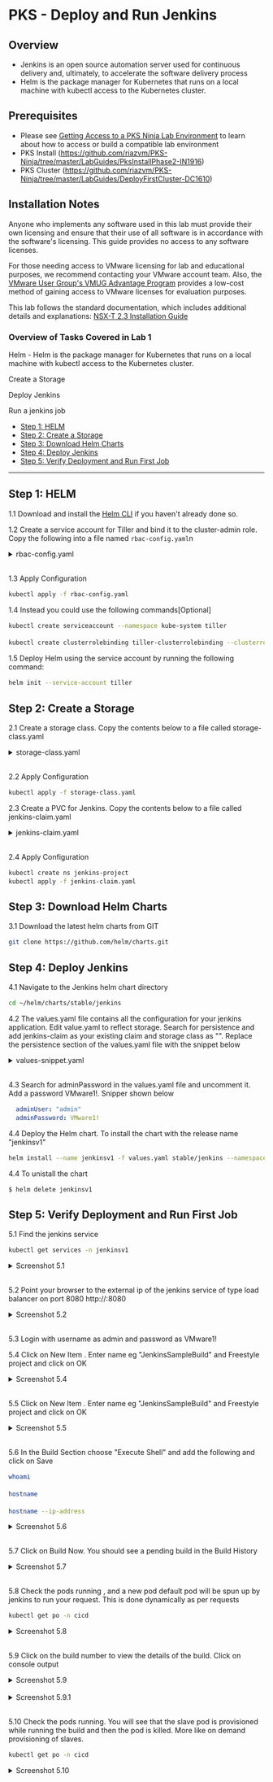 # PKS - Deploy and Run Jenkins

## Overview

 - Jenkins is an open source automation server used for continuous delivery and, ultimately, to accelerate the software delivery process
 - Helm is the package manager for Kubernetes that runs on a local machine with kubectl access to the Kubernetes cluster.


## Prerequisites

- Please see [Getting Access to a PKS Ninja Lab Environment](https://github.com/CNA-Tech/PKS-Ninja/tree/master/Courses/GetLabAccess-LA8528) to learn about how to access or build a compatible lab environment
- PKS Install (https://github.com/riazvm/PKS-Ninja/tree/master/LabGuides/PksInstallPhase2-IN1916)
- PKS Cluster (https://github.com/riazvm/PKS-Ninja/tree/master/LabGuides/DeployFirstCluster-DC1610)


## Installation Notes

Anyone who implements any software used in this lab must provide their own licensing and ensure that their use of all software is in accordance with the software's licensing. This guide provides no access to any software licenses.

For those needing access to VMware licensing for lab and educational purposes, we recommend contacting your VMware account team. Also, the [VMware User Group's VMUG Advantage Program](https://www.vmug.com/Join/VMUG-Advantage-Membership) provides a low-cost method of gaining access to VMware licenses for evaluation purposes.

This lab follows the standard documentation, which includes additional details and explanations: [NSX-T 2.3 Installation Guide](https://docs.vmware.com/en/VMware-NSX-T/2.2/com.vmware.nsxt.install.doc/GUID-3E0C4CEC-D593-4395-84C4-150CD6285963.html)

### Overview of Tasks Covered in Lab 1

Helm - Helm is the package manager for Kubernetes that runs on a local machine with kubectl access to the Kubernetes cluster.

Create a Storage 

Deploy Jenkins

Run a jenkins job

- [Step 1: HELM](#step-1--HELM)
- [Step 2: Create a Storage](#step-2--Create-a-Storage )
- [Step 3: Download Helm Charts](#step-3--Download-Helm-Charts)
- [Step 4: Deploy Jenkins](#step-4--Deploy-Jenkins)
- [Step 5: Verify Deployment and Run First Job](#step-5--Verify-Deployment-and-Run-First-Job)

-----------------------

## Step 1:  HELM

1.1 Download and install the [Helm CLI](https://github.com/helm/helm/releases) if you haven't already done so.

1.2 Create a service account for Tiller and bind it to the cluster-admin role. Copy the following into a file named `rbac-config.yaml`n 

<details><summary>rbac-config.yaml</summary>

```yaml
apiVersion: v1
kind: ServiceAccount
metadata:
  name: tiller
  namespace: kube-system
---
apiVersion: rbac.authorization.k8s.io/v1beta1
kind: ClusterRoleBinding
metadata:
  name: tiller
roleRef:
  apiGroup: rbac.authorization.k8s.io
  kind: ClusterRole
  name: cluster-admin
subjects:
  - kind: ServiceAccount
    name: tiller
    namespace: kube-system
```

</details>
<br/>

1.3 Apply Configuration 

```bash
kubectl apply -f rbac-config.yaml
```

1.4 Instead you could use the following commands[Optional]

```bash
kubectl create serviceaccount --namespace kube-system tiller

kubectl create clusterrolebinding tiller-clusterrolebinding --clusterrole=cluster-admin --serviceaccount=kube-system:tille
```

1.5 Deploy Helm using the service account by running the following command:

```bash
helm init --service-account tiller
```

## Step 2:  Create a Storage 

2.1 Create a storage class. Copy the contents below to a file called storage-class.yaml 

<details><summary>storage-class.yaml</summary>

```yaml
kind: StorageClass
apiVersion: storage.k8s.io/v1
metadata:
  name: thin-disk
provisioner: kubernetes.io/vsphere-volume
parameters:
    diskformat: thin
```

</details>
<br/>

2.2 Apply Configuration 

```bash
kubectl apply -f storage-class.yaml
```


2.3 Create a PVC for Jenkins. Copy the contents below to a file called jenkins-claim.yaml 

<details><summary>jenkins-claim.yaml</summary>

```yaml
kind: PersistentVolumeClaim
apiVersion: v1
metadata:
  name: jenkins-claim
  namespace: jenkins-project
  annotations:
    volume.beta.kubernetes.io/storage-class: thin-disk
spec:
  accessModes:
    - ReadWriteOnce
  resources:
    requests:
      storage: 8Gi
```

</details>
<br/>

2.4 Apply Configuration 

```bash
kubectl create ns jenkins-project
kubectl apply -f jenkins-claim.yaml
```


## Step 3:  Download Helm Charts

3.1 Download the latest helm charts from GIT

```bash
git clone https://github.com/helm/charts.git
```

## Step 4:  Deploy Jenkins

4.1 Navigate to the Jenkins helm chart directory

```bash
cd ~/helm/charts/stable/jenkins
```

4.2 The values.yaml file contains all the configuration for your jenkins application. Edit value.yaml to reflect storage. Search for persistence and add jenkins-claim as your existing claim and storage class as "". Replace the persistence section of the values.yaml file with the snippet below

<details><summary>values-snippet.yaml</summary>

```yaml
persistence:
  enabled: true
  ## A manually managed Persistent Volume and Claim
  ## Requires persistence.enabled: true
  ## If defined, PVC must be created manually before volume will be bound
  existingClaim: "jenkins-claim"
  ## jenkins data Persistent Volume Storage Class
  ## If defined, storageClassName: <storageClass>
  ## If set to "-", storageClassName: "", which disables dynamic provisioning
  ## If undefined (the default) or set to null, no storageClassName spec is
  ##   set, choosing the default provisioner.  (gp2 on AWS, standard on
  ##   GKE, AWS & OpenStack)
  ##
  storageClass:""
  annotations: {}
  accessMode: "ReadWriteOnce"
  size: "8Gi"
  volumes:
  #  - name: nothing
  #    emptyDir: {}
  mounts:
  #  - mountPath: /var/nothing
  #    name: nothing
  #    readOnly: true
```

</details>
<br/>

4.3 Search for adminPassword in the values.yaml file and uncomment it. Add a password VMware1!. Snipper shown below

```yaml
  adminUser: "admin"
  adminPassword: VMware1!
```

4.4 Deploy the Helm chart. To install the chart with the release name "jenkinsv1"

```bash
helm install --name jenkinsv1 -f values.yaml stable/jenkins --namespace cicd
```

4.4 To unistall the chart

```bash
$ helm delete jenkinsv1
```

## Step 5:  Verify Deployment and Run First Job

5.1 Find the jenkins service 

```bash
kubectl get services -n jenkinsv1
```

<details><summary>Screenshot 5.1</summary>
<img src="Images/jenkinsservice.png">
</details>
<br/>

5.2 Point your browser to the external ip of the jenkins service of type load balancer on port 8080 http://<external-ip>:8080

<details><summary>Screenshot 5.2</summary>
<img src="Images/jenkinsbrowser.png">
</details>
<br/>

5.3 Login with username as admin and password as VMware1!


5.4 Click on New Item . Enter name eg "JenkinsSampleBuild" and Freestyle project  and click on OK

<details><summary>Screenshot 5.4</summary>
<img src="Images/jenkinsnewbuild.png">
</details>
<br/>

5.5 Click on New Item . Enter name eg "JenkinsSampleBuild" and Freestyle project  and click on OK

<details><summary>Screenshot 5.5</summary>
<img src="Images/jenkinsnewbuild.png">
</details>
<br/>

5.6 In the Build Section choose "Execute Shell" and add the following and click on Save

```bash
whoami

hostname

hostname --ip-address
```


<details><summary>Screenshot 5.6</summary>
<img src="Images/buildstep.png">
</details>
<br/>


5.7 Click on Build Now. You should see a pending build in the Build History


<details><summary>Screenshot 5.7</summary>
<img src="Images/buildnow.png">
</details>
<br/>

5.8 Check the pods running , and a new pod default pod will be spun up by jenkins to run your request. This is done dynamically as per requests

```bash
kubectl get po -n cicd
```

<details><summary>Screenshot 5.8</summary>
<img src="Images/pods.png">
</details>
<br/>


5.9 Click on the build number to view the details of the build. Click on console output


<details><summary>Screenshot 5.9</summary>
<img src="Images/buildno.png">
</details>
<br/>

<details><summary>Screenshot 5.9.1</summary>
<img src="Images/consoleoutput.png">
</details>
<br/>

5.10 Check the pods running. You will see that the slave pod is provisioned while running the build and then the pod is killed. More like on demand provisioning of slaves.

```bash
kubectl get po -n cicd
```

<details><summary>Screenshot 5.10</summary>
<img src="Images/k8podsafterbuild.png">
</details>
<br/>








